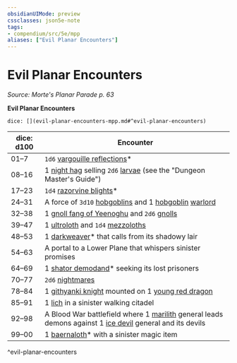 ```yaml
---
obsidianUIMode: preview
cssclasses: json5e-note
tags:
- compendium/src/5e/mpp
aliases: ["Evil Planar Encounters"]
---
```

# Evil Planar Encounters
*Source: Morte's Planar Parade p. 63* 

**Evil Planar Encounters**

`dice: [](evil-planar-encounters-mpp.md#^evil-planar-encounters)`

| dice: d100 | Encounter |
|------------|-----------|
| 01–7 | `1d6` [vargouille reflections](/Systems/5e/bestiary/fiend/vargouille-reflection-mpp.md)* |
| 08–16 | 1 [night hag](/Systems/5e/bestiary/fiend/night-hag.md) selling `2d6` [larvae](/Systems/5e/bestiary/fiend/larva-dmg.md) (see the "Dungeon Master's Guide") |
| 17–23 | `1d4` [razorvine blights](/Systems/5e/bestiary/plant/razorvine-blight-mpp.md)* |
| 24–31 | A force of `3d10` [hobgoblins](/Systems/5e/bestiary/humanoid/hobgoblin.md) and 1 [hobgoblin](/Systems/5e/bestiary/humanoid/hobgoblin.md) [warlord](/Systems/5e/bestiary/humanoid/warlord-mpmm.md) |
| 32–38 | 1 [gnoll fang of Yeenoghu](/Systems/5e/bestiary/fiend/gnoll-fang-of-yeenoghu.md) and `2d6` [gnolls](/Systems/5e/bestiary/humanoid/gnoll.md) |
| 39–47 | 1 [ultroloth](/Systems/5e/bestiary/fiend/ultroloth.md) and `1d4` [mezzoloths](/Systems/5e/bestiary/fiend/mezzoloth.md) |
| 48–53 | 1 [darkweaver](/Systems/5e/bestiary/aberration/darkweaver-mpp.md)* that calls from its shadowy lair |
| 54–63 | A portal to a Lower Plane that whispers sinister promises |
| 64–69 | 1 [shator demodand](/Systems/5e/bestiary/fiend/shator-demodand-mpp.md)* seeking its lost prisoners |
| 70–77 | `2d6` [nightmares](/Systems/5e/bestiary/fiend/nightmare.md) |
| 78–84 | 1 [githyanki knight](/Systems/5e/bestiary/humanoid/githyanki-knight.md) mounted on 1 [young red dragon](/Systems/5e/bestiary/dragon/young-red-dragon.md) |
| 85–91 | 1 [lich](/Systems/5e/bestiary/undead/lich.md) in a sinister walking citadel |
| 92–98 | A Blood War battlefield where 1 [marilith](/Systems/5e/bestiary/fiend/marilith.md) general leads demons against 1 [ice devil](/Systems/5e/bestiary/fiend/ice-devil.md) general and its devils |
| 99–00 | 1 [baernaloth](/Systems/5e/bestiary/fiend/baernaloth-mpp.md)* with a sinister magic item |
^evil-planar-encounters